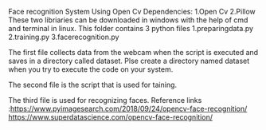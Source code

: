 Face recognition System Using Open Cv
Dependencies:
1.Open Cv
2.Pillow
These two libriaries can be downloaded in windows with the help of cmd and terminal in linux.
This folder contains 3 python files
1.preparingdata.py
2.training.py
3.facerecognition.py


The first file collects data from the webcam when the script is executed and saves in a directory called dataset. Plse create a directory named dataset when you try to execute the code on your system.
 

The second file is the script that is used for taining.

The third file is used for recognizing faces.
Reference links :https://www.pyimagesearch.com/2018/09/24/opencv-face-recognition/
https://www.superdatascience.com/opencv-face-recognition/
